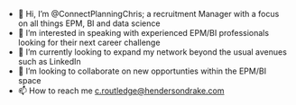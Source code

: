 - 👋 Hi, I’m @ConnectPlanningChris; a recruitment Manager with a focus on all things EPM, BI and data science
- 👀 I’m interested in speaking with experienced EPM/BI professionals looking for their next career challenge
- 🌱 I’m currently looking to expand my network beyond the usual avenues such as LinkedIn
- 💞️ I’m looking to collaborate on new opportunties within the EPM/BI space
- 📫 How to reach me c.routledge@hendersondrake.com

<!---
ConnectPlanningChris/ConnectPlanningChris is a ✨ special ✨ repository because its `README.md` (this file) appears on your GitHub profile.
You can click the Preview link to take a look at your changes.
--->
